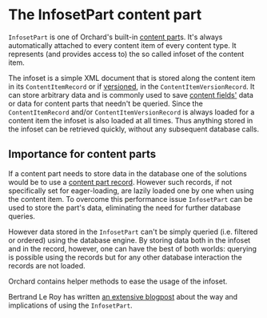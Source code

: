 # The InfosetPart content part

`InfosetPart` is one of Orchard's built-in [content part](ContentPart)s. It's always automatically attached to every content item of every content type. It represents (and provides access to) the so called infoset of the content item.

The infoset is a simple XML document that is stored along the content item in its `ContentItemRecord` or if [versioned](Versioning), in the `ContentItemVersionRecord`. It can store arbitrary data and is commonly used to save [content fields'](ContentField) data or data for content parts that needn't be queried. Since the `ContentItemRecord` and/or `ContentItemVersionRecord` is always loaded for a content item the infoset is also loaded at all times. Thus anything stored in the infoset can be retrieved quickly, without any subsequent database calls.

## Importance for content parts

If a content part needs to store data in the database one of the solutions would be to use a [content part record](ContentPartRecord). However such records, if not specifically set for eager-loading, are lazily loaded one by one when using the content item. To overcome this performance issue `InfosetPart` can be used to store the part's data, eliminating the need for further database queries.

However data stored in the `InfosetPart` can't be simply queried (i.e. filtered or ordered) using the database engine. By storing data both in the infoset and in the record, however, one can have the best of both worlds: querying is possible using the records but for any other database interaction the records are not loaded.

Orchard contains helper methods to ease the usage of the infoset.

Bertrand Le Roy has written [an extensive blogpost](http://weblogs.asp.net/bleroy/archive/2013/11/04/the-shift-how-orchard-painlessly-shifted-to-document-storage-and-how-it-ll-affect-you.aspx) about the way and implications of using the `InfosetPart`.
